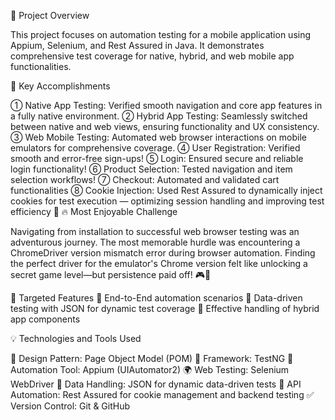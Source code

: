 🚀 Project Overview

This project focuses on automation testing for a mobile application using Appium, Selenium, and Rest Assured in Java.
It demonstrates comprehensive test coverage for native, hybrid, and web mobile app functionalities.


💼 Key Accomplishments

① Native App Testing: Verified smooth navigation and core app features in a fully native environment.
② Hybrid App Testing: Seamlessly switched between native and web views, ensuring functionality and UX consistency.
③ Web Mobile Testing: Automated web browser interactions on mobile emulators for comprehensive coverage.
④ User Registration: Verified smooth and error-free sign-ups!
⑤ Login: Ensured secure and reliable login functionality!
⑥ Product Selection: Tested navigation and item selection workflows!
⑦ Checkout: Automated and validated cart functionalities
⑧ Cookie Injection: Used Rest Assured to dynamically inject cookies for test execution — optimizing session handling and improving test efficiency 🍪
🔥 Most Enjoyable Challenge

Navigating from installation to successful web browser testing was an adventurous journey. 
The most memorable hurdle was encountering a ChromeDriver version mismatch error during browser automation. 
Finding the perfect driver for the emulator's Chrome version felt like unlocking a secret game level—but persistence paid off! 🎮🔧

🎯 Targeted Features
🔹 End-to-End automation scenarios
🔹 Data-driven testing with JSON for dynamic test coverage
🔹 Effective handling of hybrid app components

💡 Technologies and Tools Used

🔗 Design Pattern: Page Object Model (POM)
🧪 Framework: TestNG
📲 Automation Tool: Appium (UIAutomator2)
🌍 Web Testing: Selenium WebDriver
📁 Data Handling: JSON for dynamic data-driven tests
🔧 API Automation: Rest Assured for cookie management and backend testing
✅ Version Control: Git & GitHub
